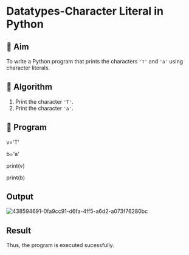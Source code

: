 # Datatypes-Character Literal in Python

## 🎯 Aim
To write a Python program that prints the characters `'T'` and `'a'` using character literals.

## 🧠 Algorithm
1. Print the character `'T'`.
2. Print the character `'a'`.

## 🧾 Program
v='T'

b='a'

print(v)

print(b)

## Output

![438594691-0fa9cc91-d6fa-4ff5-a6d2-a073f76280bc](https://github.com/user-attachments/assets/d23e54e3-8e62-4c6d-b1f7-b5f5d5c30efe)

## Result

Thus, the program is executed sucessfully.
